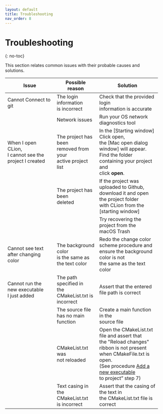 ```yaml
---
layout: default
title: Troubleshooting
nav_order: 8
---
```


# Troubleshooting 
{: no-toc}

This section relates common issues with their probable causes and solutions.

| Issue                                                    	| Possible reason                                                    	| Solution                                                                                                                                                                                                                                                                               	|
|----------------------------------------------------------	|--------------------------------------------------------------------	|----------------------------------------------------------------------------------------------------------------------------------------------------------------------------------------------------------------------------------------------------------------------------------------	|
| Cannot Connect to git<br>                                	| The login information<br>is incorrect<br>                          	| Check that the provided login <br>information is accurate                                                                                                                                                                                                                              	|
|                                                          	| Network issues                                                     	| Run your OS network diagnostics tool                                                                                                                                                                                                                                                   	|
| When I open CLion,<br>I cannot see the project I created 	| The project has been<br>removed from your <br>active project list  	| In the [Starting window] Click open, <br>the [Mac open dialog window] will appear. <br>Find the folder containing your project and <br>click **open**.                                                                                                                                 	|
|                                                          	| The project has been<br>deleted                                    	| If the project was uploaded to Github,<br>download it and open the project folder<br>with CLion from the [starting window]                                                                                                                                                             	|
|                                                          	|                                                                    	| Try recovering the project from the <br>macOS Trash                                                                                                                                                                                                                                    	|
| Cannot see text after changing color                     	| The background color<br>is the same as <br>the text color          	| Redo the change color scheme procedure and<br>ensure the background color is not<br>the same as the text color                                                                                                                                                                         	|
| Cannot run the new executable<br>I just added            	| The path specified in<br>the CMakeList.txt is <br>incorrect        	| Assert that the entered file path is correct                                                                                                                                                                                                                                           	|
|                                                          	| The source file <br>has no main function                           	| Create a main function in the<br>source file                                                                                                                                                                                                                                           	|
|                                                          	| CMakeList.txt was<br>not reloaded                                  	| Open the CMakeList.txt file and assert that<br>the "Reload changes" ribbon is not present<br>when CMakeFile.txt is open. <br>(See procedure [Add a new executable](https://amirashvins.github.io/how-to-use-CLion/docs/PROC2-Add-a-new-executable-to-project/) <br>to project” step 7) 	|
|                                                          	| Text casing in the <br>CMakeList.txt<br>is incorrect               	| Assert that the casing of the text in <br>the CMakeList.txt file is correct                                                                                                                                                                                                            	|